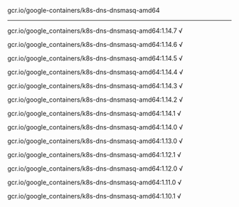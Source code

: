 gcr.io/google-containers/k8s-dns-dnsmasq-amd64 

----
gcr.io/google_containers/k8s-dns-dnsmasq-amd64:1.14.7 √

gcr.io/google_containers/k8s-dns-dnsmasq-amd64:1.14.6 √

gcr.io/google_containers/k8s-dns-dnsmasq-amd64:1.14.5 √

gcr.io/google_containers/k8s-dns-dnsmasq-amd64:1.14.4 √

gcr.io/google_containers/k8s-dns-dnsmasq-amd64:1.14.3 √

gcr.io/google_containers/k8s-dns-dnsmasq-amd64:1.14.2 √

gcr.io/google_containers/k8s-dns-dnsmasq-amd64:1.14.1 √

gcr.io/google_containers/k8s-dns-dnsmasq-amd64:1.14.0 √

gcr.io/google_containers/k8s-dns-dnsmasq-amd64:1.13.0 √

gcr.io/google_containers/k8s-dns-dnsmasq-amd64:1.12.1 √

gcr.io/google_containers/k8s-dns-dnsmasq-amd64:1.12.0 √

gcr.io/google_containers/k8s-dns-dnsmasq-amd64:1.11.0 √

gcr.io/google_containers/k8s-dns-dnsmasq-amd64:1.10.1 √


